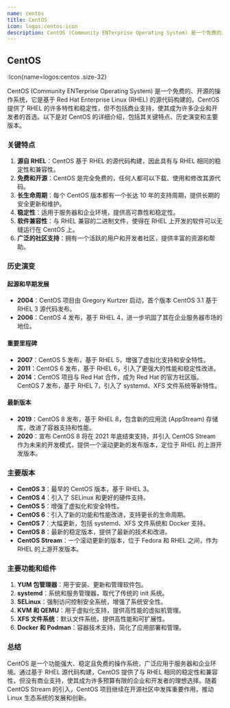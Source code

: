 ```yaml
---
name: centos
title: CentOS
icon: logos:centos-icon
description: CentOS (Community ENTerprise Operating System) 是一个免费的、开源的操作系统，它是基于 Red Hat Enterprise Linux (RHEL) 的源代码构建的。CentOS 提供了 RHEL 的许多特性和稳定性，但不包括商业支持，使其成为许多企业和开发者的首选。
---
```


## CentOS

:Icon{name=logos:centos .size-32}

CentOS (Community ENTerprise Operating System) 是一个免费的、开源的操作系统，它是基于 Red Hat Enterprise Linux (RHEL) 的源代码构建的。CentOS 提供了 RHEL 的许多特性和稳定性，但不包括商业支持，使其成为许多企业和开发者的首选。以下是对 CentOS 的详细介绍，包括其关键特点、历史演变和主要版本。

### 关键特点

1. **源自 RHEL**：CentOS 基于 RHEL 的源代码构建，因此具有与 RHEL 相同的稳定性和兼容性。
2. **免费和开源**：CentOS 是完全免费的，任何人都可以下载、使用和修改其源代码。
3. **长生命周期**：每个 CentOS 版本都有一个长达 10 年的支持周期，提供长期的安全更新和维护。
4. **稳定性**：适用于服务器和企业环境，提供高可靠性和稳定性。
5. **软件兼容性**：与 RHEL 兼容的二进制文件，使得在 RHEL 上开发的软件可以无缝运行在 CentOS 上。
6. **广泛的社区支持**：拥有一个活跃的用户和开发者社区，提供丰富的资源和帮助。

### 历史演变

#### 起源和早期发展

- **2004**：CentOS 项目由 Gregory Kurtzer 启动，首个版本 CentOS 3.1 基于 RHEL 3 源代码发布。
- **2006**：CentOS 4 发布，基于 RHEL 4，进一步巩固了其在企业服务器市场的地位。

#### 重要里程碑

- **2007**：CentOS 5 发布，基于 RHEL 5，增强了虚拟化支持和安全特性。
- **2011**：CentOS 6 发布，基于 RHEL 6，引入了更强大的性能和稳定性改进。
- **2014**：CentOS 项目与 Red Hat 合作，成为 Red Hat 的官方社区版。CentOS 7 发布，基于 RHEL 7，引入了 systemd、XFS 文件系统等新特性。

#### 最新版本

- **2019**：CentOS 8 发布，基于 RHEL 8，包含新的应用流 (AppStream) 存储库，改进了容器支持和性能。
- **2020**：宣布 CentOS 8 将在 2021 年底结束支持，并引入 CentOS Stream 作为未来的开发模式，提供一个滚动更新的发布版本，定位于 RHEL 的上游开发版本。

### 主要版本

- **CentOS 3**：最早的 CentOS 版本，基于 RHEL 3。
- **CentOS 4**：引入了 SELinux 和更好的硬件支持。
- **CentOS 5**：增强了虚拟化和安全特性。
- **CentOS 6**：引入了新的功能和性能改进，支持更长的生命周期。
- **CentOS 7**：大幅更新，包括 systemd、XFS 文件系统和 Docker 支持。
- **CentOS 8**：最新的稳定版本，提供了最新的技术和改进。
- **CentOS Stream**：一个滚动更新的版本，位于 Fedora 和 RHEL 之间，作为 RHEL 的上游开发版本。

### 主要功能和组件

1. **YUM 包管理器**：用于安装、更新和管理软件包。
2. **systemd**：系统和服务管理器，取代了传统的 init 系统。
3. **SELinux**：强制访问控制安全系统，增强了系统安全性。
4. **KVM 和 QEMU**：用于虚拟化支持，提供高性能的虚拟机管理。
5. **XFS 文件系统**：默认文件系统，提供高性能和可扩展性。
6. **Docker 和 Podman**：容器技术支持，简化了应用部署和管理。

### 总结

CentOS 是一个功能强大、稳定且免费的操作系统，广泛应用于服务器和企业环境。通过基于 RHEL 源代码构建，CentOS 提供了与 RHEL 相同的稳定性和兼容性，但没有商业支持，使其成为许多预算有限的企业和开发者的理想选择。随着 CentOS Stream 的引入，CentOS 项目继续在开源社区中发挥重要作用，推动 Linux 生态系统的发展和创新。

